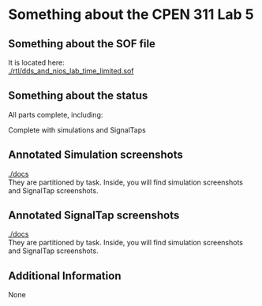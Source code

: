 # Something about the CPEN 311 Lab 5

## Something about the SOF file
It is located here:  
[./rtl/dds_and_nios_lab_time_limited.sof](./rtl/dds_and_nios_lab_time_limited.sof)

## Something about the status
All parts complete, including:  
  

Complete with simulations and SignalTaps

## Annotated Simulation screenshots
[./docs](./docs)  
They are partitioned by task. Inside, you will find simulation screenshots and SignalTap screenshots.  


## Annotated SignalTap screenshots
[./docs](./docs)  
They are partitioned by task. Inside, you will find simulation screenshots and SignalTap screenshots. 


## Additional Information
None
